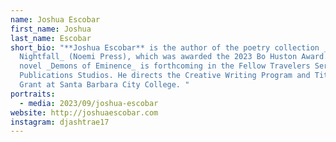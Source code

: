 ```yaml
---
name: Joshua Escobar
first_name: Joshua
last_name: Escobar
short_bio: "**Joshua Escobar** is the author of the poetry collection _Bareback
  Nightfall_ (Noemi Press), which was awarded the 2023 Bo Huston Award. His
  novel _Demons of Eminence_ is forthcoming in the Fellow Travelers Series at
  Publications Studios. He directs the Creative Writing Program and Title V
  Grant at Santa Barbara City College. "
portraits:
  - media: 2023/09/joshua-escobar
website: http://joshuaescobar.com
instagram: djashtrae17
---
```

